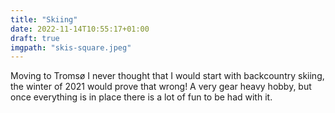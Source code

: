 ```yaml
---
title: "Skiing"
date: 2022-11-14T10:55:17+01:00
draft: true
imgpath: "skis-square.jpeg"
---
```

Moving to Tromsø I never thought that I would start with backcountry skiing,
the winter of 2021 would prove that wrong! A very gear heavy hobby, but once everything is in place there is a lot of fun to be had with it. 
